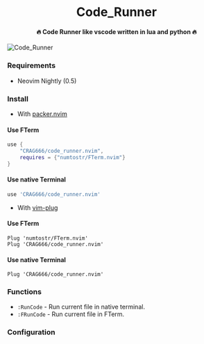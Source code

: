 <h1 align='center'>Code_Runner</h1>

<h4 align='center'>🔥 Code Runner like vscode written in lua and python 🔥</h4>

![Code_Runner](https://i.ibb.co/XX43DDs/2021-04-26-00-34.png "Code Runner with python")

### Requirements

-   Neovim Nightly (0.5)

### Install

-   With [packer.nvim](https://github.com/wbthomason/packer.nvim)


#### Use FTerm
```lua
use {
    "CRAG666/code_runner.nvim",
    requires = {"numtostr/FTerm.nvim"}
}
```

#### Use native Terminal
```lua
use 'CRAG666/code_runner.nvim'
```

-   With [vim-plug](https://github.com/junegunn/vim-plug)

#### Use FTerm
```vim
Plug 'numtostr/FTerm.nvim'
Plug 'CRAG666/code_runner.nvim'
```

#### Use native Terminal
```vim
Plug 'CRAG666/code_runner.nvim'
```

### Functions

-   `:RunCode` - Run current file in native terminal.
-   `:FRunCode` - Run current file in FTerm.

### Configuration
